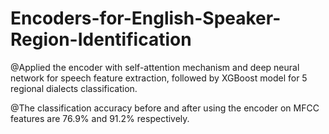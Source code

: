 # Encoders-for-English-Speaker-Region-Identification

@Applied the encoder with self-attention mechanism and deep neural network for speech feature extraction, followed by XGBoost model for 5 regional dialects classification.

@The classification accuracy before and after using the encoder on MFCC features are 76.9% and 91.2% respectively.
